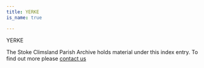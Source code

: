 ```yaml
---
title: YERKE
is_name: true

---
```


YERKE


The Stoke Climsland Parish Archive holds material under this index entry. To find out more please [contact us](/contact/)
